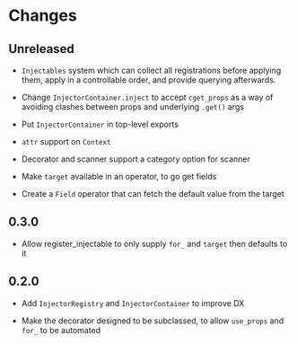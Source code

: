 # Changes

## Unreleased

- `Injectables` system which can collect all registrations before applying them, apply in a controllable order, and provide querying afterwards.
  
- Change `InjectorContainer.inject` to accept `cget_props` as a way of avoiding clashes between props and underlying `.get()` args

- Put `InjectorContainer` in top-level exports

- `attr` support on `Context`

- Decorator and scanner support a category option for scanner

- Make `target` available in an operator, to go get fields

- Create a `Field` operator that can fetch the default value from the target

## 0.3.0

- Allow register_injectable to only supply `for_` and `target` then defaults to it

## 0.2.0

- Add `InjectorRegistry` and `InjectorContainer` to improve DX

- Make the decorator designed to be subclassed, to allow `use_props`
  and `for_` to be automated
